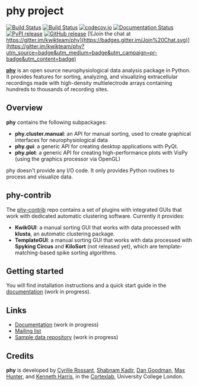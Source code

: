 # phy project

[![Build Status](https://img.shields.io/travis/kwikteam/phy.svg)](https://travis-ci.org/kwikteam/phy)
[![Build Status](https://img.shields.io/appveyor/ci/kwikteam/phy.svg)](https://ci.appveyor.com/project/kwikteam/phy/)
[![codecov.io](https://img.shields.io/codecov/c/github/kwikteam/phy.svg)](http://codecov.io/github/kwikteam/phy?branch=master)
[![Documentation Status](https://readthedocs.org/projects/phy/badge/?version=latest)](https://readthedocs.org/projects/phy/?badge=latest)
[![PyPI release](https://img.shields.io/pypi/v/phy.svg)](https://pypi.python.org/pypi/phy)
[![GitHub release](https://img.shields.io/github/release/kwikteam/phy.svg)](https://github.com/kwikteam/phy/releases/latest)
[![Join the chat at https://gitter.im/kwikteam/phy](https://badges.gitter.im/Join%20Chat.svg)](https://gitter.im/kwikteam/phy?utm_source=badge&utm_medium=badge&utm_campaign=pr-badge&utm_content=badge)

[**phy**](https://github.com/kwikteam/phy) is an open source neurophysiological data analysis package in Python. It provides features for sorting, analyzing, and visualizing extracellular recordings made with high-density multielectrode arrays containing hundreds to thousands of recording sites.


## Overview

**phy** contains the following subpackages:

* **phy.cluster.manual**: an API for manual sorting, used to create graphical interfaces for neurophysiological data
* **phy.gui**: a generic API for creating desktop applications with PyQt.
* **phy.plot**: a generic API for creating high-performance plots with VisPy (using the graphics processor via OpenGL)

phy doesn't provide any I/O code. It only provides Python routines to process and visualize data.


## phy-contrib

The [phy-contrib](https://github.com/kwikteam/phy-contrib) repo contains a set of plugins with integrated GUIs that work with dedicated automatic clustering software. Currently it provides:

* **KwikGUI**: a manual sorting GUI that works with data processed with **klusta**, an automatic clustering package.
* **TemplateGUI**: a manual sorting GUI that works with data processed with **Spyking Circus** and **KiloSort** (not released yet), which are template-matching-based spike sorting algorithms.


## Getting started

You will find installation instructions and a quick start guide in the [documentation](http://phy.readthedocs.org/en/latest/) (work in progress).


## Links

* [Documentation](http://phy.readthedocs.org/en/latest/) (work in progress)
* [Mailing list](https://groups.google.com/forum/#!forum/phy-users)
* [Sample data repository](http://phy.cortexlab.net/data/) (work in progress)


## Credits

**phy** is developed by [Cyrille Rossant](http://cyrille.rossant.net), [Shabnam Kadir](https://iris.ucl.ac.uk/iris/browse/profile?upi=SKADI56), [Dan Goodman](http://thesamovar.net/), [Max Hunter](https://iris.ucl.ac.uk/iris/browse/profile?upi=MLDHU99), and [Kenneth Harris](https://iris.ucl.ac.uk/iris/browse/profile?upi=KDHAR02), in the [Cortexlab](https://www.ucl.ac.uk/cortexlab), University College London.
